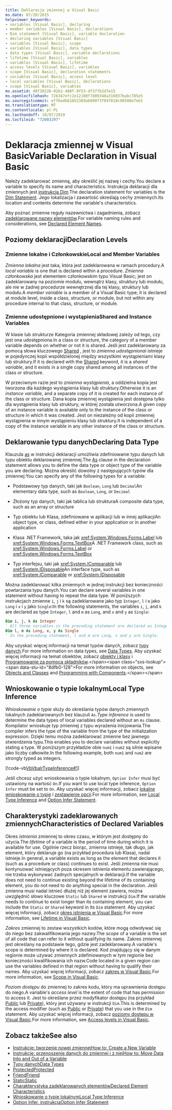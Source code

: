 ```yaml
---
title: Deklaracja zmiennej w Visual Basic
ms.date: 07/20/2015
helpviewer_keywords:
- variables [Visual Basic], declaring
- member variables [Visual Basic], declarations
- Dim statement [Visual Basic], variable declaration
- declaring variables [Visual Basic]
- variables [Visual Basic], scope
- variables [Visual Basic], data types
- data types [Visual Basic], variable declarations
- lifetime [Visual Basic], variables
- variables [Visual Basic], lifetime
- access levels [Visual Basic], variables
- scope [Visual Basic], declaration statements
- variables [Visual Basic], access level
- local variables [Visual Basic], declarations
- scope [Visual Basic], variables
ms.assetid: d8f10226-92b1-480f-9f53-df377b2d7e15
ms.openlocfilehash: 726347efc2e12100f7d89348a316037babc785e5
ms.sourcegitcommit: eff6adb61852369ab690f3f047818c90580e7eb1
ms.translationtype: MT
ms.contentlocale: pl-PL
ms.lasthandoff: 10/07/2019
ms.locfileid: "72003297"
---
```

# <a name="variable-declaration-in-visual-basic"></a><span data-ttu-id="8dfb0-102">Deklaracja zmiennej w Visual Basic</span><span class="sxs-lookup"><span data-stu-id="8dfb0-102">Variable Declaration in Visual Basic</span></span>
<span data-ttu-id="8dfb0-103">Należy zadeklarować zmienną, aby określić jej nazwę i cechy.</span><span class="sxs-lookup"><span data-stu-id="8dfb0-103">You declare a variable to specify its name and characteristics.</span></span> <span data-ttu-id="8dfb0-104">Instrukcja deklaracji dla zmiennych jest [instrukcją Dim](../../../../visual-basic/language-reference/statements/dim-statement.md).</span><span class="sxs-lookup"><span data-stu-id="8dfb0-104">The declaration statement for variables is the [Dim Statement](../../../../visual-basic/language-reference/statements/dim-statement.md).</span></span> <span data-ttu-id="8dfb0-105">Jego lokalizacja i zawartość określają cechy zmiennych.</span><span class="sxs-lookup"><span data-stu-id="8dfb0-105">Its location and contents determine the variable's characteristics.</span></span>  
  
 <span data-ttu-id="8dfb0-106">Aby poznać zmienne reguły nazewnictwa i zagadnienia, zobacz [zadeklarowane nazwy elementów](../../../../visual-basic/programming-guide/language-features/declared-elements/declared-element-names.md).</span><span class="sxs-lookup"><span data-stu-id="8dfb0-106">For variable naming rules and considerations, see [Declared Element Names](../../../../visual-basic/programming-guide/language-features/declared-elements/declared-element-names.md).</span></span>  
  
## <a name="declaration-levels"></a><span data-ttu-id="8dfb0-107">Poziomy deklaracji</span><span class="sxs-lookup"><span data-stu-id="8dfb0-107">Declaration Levels</span></span>  
  
### <a name="local-and-member-variables"></a><span data-ttu-id="8dfb0-108">Zmienne lokalne i Członkowskie</span><span class="sxs-lookup"><span data-stu-id="8dfb0-108">Local and Member Variables</span></span>  
 <span data-ttu-id="8dfb0-109">*Zmienna lokalna* jest taka, która jest zadeklarowana w ramach procedury.</span><span class="sxs-lookup"><span data-stu-id="8dfb0-109">A *local variable* is one that is declared within a procedure.</span></span> <span data-ttu-id="8dfb0-110">*Zmienna członkowska* jest elementem członkowskim typu Visual Basic; jest on zadeklarowany na poziomie modułu, wewnątrz klasy, struktury lub modułu, ale nie w żadnej procedurze wewnętrznej dla tej klasy, struktury lub modułu.</span><span class="sxs-lookup"><span data-stu-id="8dfb0-110">A *member variable* is a member of a Visual Basic type; it is declared at module level, inside a class, structure, or module, but not within any procedure internal to that class, structure, or module.</span></span>  
  
### <a name="shared-and-instance-variables"></a><span data-ttu-id="8dfb0-111">Zmienne udostępnione i wystąpienia</span><span class="sxs-lookup"><span data-stu-id="8dfb0-111">Shared and Instance Variables</span></span>  
 <span data-ttu-id="8dfb0-112">W klasie lub strukturze Kategoria zmiennej składowej zależy od tego, czy jest ona udostępniona.</span><span class="sxs-lookup"><span data-stu-id="8dfb0-112">In a class or structure, the category of a member variable depends on whether or not it is shared.</span></span> <span data-ttu-id="8dfb0-113">Jeśli jest zadeklarowany za pomocą słowa kluczowego [Shared](../../../../visual-basic/language-reference/modifiers/shared.md) , jest to *zmienna udostępniona*i istnieje w pojedynczej kopii współdzielonej między wszystkimi wystąpieniami klasy lub struktury.</span><span class="sxs-lookup"><span data-stu-id="8dfb0-113">If it is declared with the [Shared](../../../../visual-basic/language-reference/modifiers/shared.md) keyword, it is a *shared variable*, and it exists in a single copy shared among all instances of the class or structure.</span></span>  
  
 <span data-ttu-id="8dfb0-114">W przeciwnym razie jest to *zmienna wystąpienia*, a oddzielna kopia jest tworzona dla każdego wystąpienia klasy lub struktury.</span><span class="sxs-lookup"><span data-stu-id="8dfb0-114">Otherwise it is an *instance variable*, and a separate copy of it is created for each instance of the class or structure.</span></span> <span data-ttu-id="8dfb0-115">Dana kopia zmiennej wystąpienia jest dostępna tylko dla wystąpienia klasy lub struktury, w której została utworzona.</span><span class="sxs-lookup"><span data-stu-id="8dfb0-115">A given copy of an instance variable is available only to the instance of the class or structure in which it was created.</span></span> <span data-ttu-id="8dfb0-116">Jest on niezależny od kopii zmiennej wystąpienia w innym wystąpieniu klasy lub struktury.</span><span class="sxs-lookup"><span data-stu-id="8dfb0-116">It is independent of a copy of the instance variable in any other instance of the class or structure.</span></span>  
  
## <a name="declaring-data-type"></a><span data-ttu-id="8dfb0-117">Deklarowanie typu danych</span><span class="sxs-lookup"><span data-stu-id="8dfb0-117">Declaring Data Type</span></span>  
 <span data-ttu-id="8dfb0-118">Klauzula [as](../../../../visual-basic/language-reference/statements/as-clause.md) w instrukcji deklaracji umożliwia zdefiniowanie typu danych lub typu obiektu deklarowanej zmiennej.</span><span class="sxs-lookup"><span data-stu-id="8dfb0-118">The [As](../../../../visual-basic/language-reference/statements/as-clause.md) clause in the declaration statement allows you to define the data type or object type of the variable you are declaring.</span></span> <span data-ttu-id="8dfb0-119">Można określić dowolny z następujących typów dla zmiennej:</span><span class="sxs-lookup"><span data-stu-id="8dfb0-119">You can specify any of the following types for a variable:</span></span>  
  
- <span data-ttu-id="8dfb0-120">Podstawowy typ danych, taki jak `Boolean`, `Long` lub `Decimal`</span><span class="sxs-lookup"><span data-stu-id="8dfb0-120">An elementary data type, such as `Boolean`, `Long`, or `Decimal`</span></span>  
  
- <span data-ttu-id="8dfb0-121">Złożony typ danych, taki jak tablica lub struktura</span><span class="sxs-lookup"><span data-stu-id="8dfb0-121">A composite data type, such as an array or structure</span></span>  
  
- <span data-ttu-id="8dfb0-122">Typ obiektu lub Klasa, zdefiniowane w aplikacji lub w innej aplikacji</span><span class="sxs-lookup"><span data-stu-id="8dfb0-122">An object type, or class, defined either in your application or in another application</span></span>  
  
- <span data-ttu-id="8dfb0-123">Klasa .NET Framework, taka jak <xref:System.Windows.Forms.Label> lub <xref:System.Windows.Forms.TextBox></span><span class="sxs-lookup"><span data-stu-id="8dfb0-123">A .NET Framework class, such as <xref:System.Windows.Forms.Label> or <xref:System.Windows.Forms.TextBox></span></span>  
  
- <span data-ttu-id="8dfb0-124">Typ interfejsu, taki jak <xref:System.IComparable> lub <xref:System.IDisposable></span><span class="sxs-lookup"><span data-stu-id="8dfb0-124">An interface type, such as <xref:System.IComparable> or <xref:System.IDisposable></span></span>  
  
 <span data-ttu-id="8dfb0-125">Można zadeklarować kilka zmiennych w jednej instrukcji bez konieczności powtarzania typu danych.</span><span class="sxs-lookup"><span data-stu-id="8dfb0-125">You can declare several variables in one statement without having to repeat the data type.</span></span> <span data-ttu-id="8dfb0-126">W poniższych instrukcjach zmienne `i`, `j` i `k` są zadeklarowane jako typ `Integer`, `l` i `m` jako `Long` i `x` i `y` jako `Single`:</span><span class="sxs-lookup"><span data-stu-id="8dfb0-126">In the following statements, the variables `i`, `j`, and `k` are declared as type `Integer`, `l` and `m` as `Long`, and `x` and `y` as `Single`:</span></span>  
  
```vb  
Dim i, j, k As Integer  
' All three variables in the preceding statement are declared as Integer.  
Dim l, m As Long, x, y As Single  
' In the preceding statement, l and m are Long, x and y are Single.  
```  
  
 <span data-ttu-id="8dfb0-127">Aby uzyskać więcej informacji na temat typów danych, zobacz [typy danych](../../../../visual-basic/programming-guide/language-features/data-types/index.md).</span><span class="sxs-lookup"><span data-stu-id="8dfb0-127">For more information on data types, see [Data Types](../../../../visual-basic/programming-guide/language-features/data-types/index.md).</span></span> <span data-ttu-id="8dfb0-128">Aby uzyskać więcej informacji na temat obiektów, zobacz [obiekty i klasy](../../../../visual-basic/programming-guide/language-features/objects-and-classes/index.md) i [Programowanie za pomocą składników](https://docs.microsoft.com/previous-versions/visualstudio/visual-studio-2013/0ffkdtkf(v=vs.120)).</span><span class="sxs-lookup"><span data-stu-id="8dfb0-128">For more information on objects, see [Objects and Classes](../../../../visual-basic/programming-guide/language-features/objects-and-classes/index.md) and [Programming with Components](https://docs.microsoft.com/previous-versions/visualstudio/visual-studio-2013/0ffkdtkf(v=vs.120)).</span></span>  
  
## <a name="local-type-inference"></a><span data-ttu-id="8dfb0-129">Wnioskowanie o typie lokalnym</span><span class="sxs-lookup"><span data-stu-id="8dfb0-129">Local Type Inference</span></span>  
 <span data-ttu-id="8dfb0-130">*Wnioskowanie o typie* służy do określania typów danych zmiennych lokalnych zadeklarowanych bez klauzuli `As`.</span><span class="sxs-lookup"><span data-stu-id="8dfb0-130">*Type inference* is used to determine the data types of local variables declared without an `As` clause.</span></span> <span data-ttu-id="8dfb0-131">Kompilator wnioskuje typ zmiennej z typu wyrażenia inicjowania.</span><span class="sxs-lookup"><span data-stu-id="8dfb0-131">The compiler infers the type of the variable from the type of the initialization expression.</span></span> <span data-ttu-id="8dfb0-132">Dzięki temu można zadeklarować zmienne bez jawnego stwierdzenia typu.</span><span class="sxs-lookup"><span data-stu-id="8dfb0-132">This enables you to declare variables without explicitly stating a type.</span></span> <span data-ttu-id="8dfb0-133">W poniższym przykładzie obie `num1` i `num2` są silnie wpisane jako liczby całkowite.</span><span class="sxs-lookup"><span data-stu-id="8dfb0-133">In the following example, both `num1` and `num2` are strongly typed as integers.</span></span>  
  
 [!code-vb[VbVbalrTypeInference#1](~/samples/snippets/visualbasic/VS_Snippets_VBCSharp/VbVbalrTypeInference/VB/Class1.vb#1)]  
  
 <span data-ttu-id="8dfb0-134">Jeśli chcesz użyć wnioskowania o typie lokalnym, `Option Infer` musi być ustawiony na wartość `On`.</span><span class="sxs-lookup"><span data-stu-id="8dfb0-134">If you want to use local type inference, `Option Infer` must be set to `On`.</span></span> <span data-ttu-id="8dfb0-135">Aby uzyskać więcej informacji, zobacz [lokalne wnioskowanie o typie](../../../../visual-basic/programming-guide/language-features/variables/local-type-inference.md) i [zestawienie opcji](../../../../visual-basic/language-reference/statements/option-infer-statement.md).</span><span class="sxs-lookup"><span data-stu-id="8dfb0-135">For more information, see [Local Type Inference](../../../../visual-basic/programming-guide/language-features/variables/local-type-inference.md) and [Option Infer Statement](../../../../visual-basic/language-reference/statements/option-infer-statement.md).</span></span>  
  
## <a name="characteristics-of-declared-variables"></a><span data-ttu-id="8dfb0-136">Charakterystyki zadeklarowanych zmiennych</span><span class="sxs-lookup"><span data-stu-id="8dfb0-136">Characteristics of Declared Variables</span></span>  
 <span data-ttu-id="8dfb0-137">Okres *istnienia* zmiennej to okres czasu, w którym jest dostępny do użycia.</span><span class="sxs-lookup"><span data-stu-id="8dfb0-137">The *lifetime* of a variable is the period of time during which it is available for use.</span></span> <span data-ttu-id="8dfb0-138">Ogólnie rzecz biorąc, zmienna istnieje, tak długo, jak element, który deklaruje go (na przykład procedura lub Klasa), nadal istnieje.</span><span class="sxs-lookup"><span data-stu-id="8dfb0-138">In general, a variable exists as long as the element that declares it (such as a procedure or class) continues to exist.</span></span> <span data-ttu-id="8dfb0-139">Jeśli zmienna nie musi kontynuować istniejących poza okresem istnienia elementu zawierającego, nie trzeba wykonywać żadnych specjalnych w deklaracji.</span><span class="sxs-lookup"><span data-stu-id="8dfb0-139">If the variable does not need to continue existing beyond the lifetime of its containing element, you do not need to do anything special in the declaration.</span></span> <span data-ttu-id="8dfb0-140">Jeśli zmienna musi nadal istnieć dłużej niż jej element zawiera, można uwzględnić słowo kluczowe `Static` lub `Shared` w instrukcji `Dim`.</span><span class="sxs-lookup"><span data-stu-id="8dfb0-140">If the variable needs to continue to exist longer than its containing element, you can include the `Static` or `Shared` keyword in its `Dim` statement.</span></span> <span data-ttu-id="8dfb0-141">Aby uzyskać więcej informacji, zobacz [okres istnienia w Visual Basic](../../../../visual-basic/programming-guide/language-features/declared-elements/lifetime.md).</span><span class="sxs-lookup"><span data-stu-id="8dfb0-141">For more information, see [Lifetime in Visual Basic](../../../../visual-basic/programming-guide/language-features/declared-elements/lifetime.md).</span></span>  
  
 <span data-ttu-id="8dfb0-142">*Zakres* zmiennej to zestaw wszystkich kodów, które mogą odwoływać się do niego bez zakwalifikowania jego nazwy.</span><span class="sxs-lookup"><span data-stu-id="8dfb0-142">The *scope* of a variable is the set of all code that can refer to it without qualifying its name.</span></span> <span data-ttu-id="8dfb0-143">Zakres zmiennej jest określany na podstawie tego, gdzie jest zadeklarowany.</span><span class="sxs-lookup"><span data-stu-id="8dfb0-143">A variable's scope is determined by where it is declared.</span></span> <span data-ttu-id="8dfb0-144">Kod znajdujący się w danym regionie może używać zmiennych zdefiniowanych w tym regionie bez konieczności kwalifikowania ich nazw.</span><span class="sxs-lookup"><span data-stu-id="8dfb0-144">Code located in a given region can use the variables defined in that region without having to qualify their names.</span></span> <span data-ttu-id="8dfb0-145">Aby uzyskać więcej informacji, zobacz [zakres w Visual Basic](../../../../visual-basic/programming-guide/language-features/declared-elements/scope.md).</span><span class="sxs-lookup"><span data-stu-id="8dfb0-145">For more information, see [Scope in Visual Basic](../../../../visual-basic/programming-guide/language-features/declared-elements/scope.md).</span></span>  
  
 <span data-ttu-id="8dfb0-146">*Poziom dostępu* do zmiennej to zakres kodu, który ma uprawnienia dostępu do niego.</span><span class="sxs-lookup"><span data-stu-id="8dfb0-146">A variable's *access level* is the extent of code that has permission to access it.</span></span> <span data-ttu-id="8dfb0-147">Jest to określane przez modyfikator dostępu (na przykład [Public](../../../../visual-basic/language-reference/modifiers/public.md) lub [Private](../../../../visual-basic/language-reference/modifiers/private.md)), który jest używany w instrukcji `Dim`.</span><span class="sxs-lookup"><span data-stu-id="8dfb0-147">This is determined by the access modifier (such as [Public](../../../../visual-basic/language-reference/modifiers/public.md) or [Private](../../../../visual-basic/language-reference/modifiers/private.md)) that you use in the `Dim` statement.</span></span> <span data-ttu-id="8dfb0-148">Aby uzyskać więcej informacji, zobacz [poziomy dostępu w Visual Basic](../../../../visual-basic/programming-guide/language-features/declared-elements/access-levels.md).</span><span class="sxs-lookup"><span data-stu-id="8dfb0-148">For more information, see [Access levels in Visual Basic](../../../../visual-basic/programming-guide/language-features/declared-elements/access-levels.md).</span></span>  
  
## <a name="see-also"></a><span data-ttu-id="8dfb0-149">Zobacz także</span><span class="sxs-lookup"><span data-stu-id="8dfb0-149">See also</span></span>

- [<span data-ttu-id="8dfb0-150">Instrukcje: tworzenie nowej zmiennej</span><span class="sxs-lookup"><span data-stu-id="8dfb0-150">How to: Create a New Variable</span></span>](../../../../visual-basic/programming-guide/language-features/variables/how-to-create-a-new-variable.md)
- [<span data-ttu-id="8dfb0-151">Instrukcje: przenoszenie danych do zmiennej i z niej</span><span class="sxs-lookup"><span data-stu-id="8dfb0-151">How to: Move Data Into and Out of a Variable</span></span>](../../../../visual-basic/programming-guide/language-features/variables/how-to-move-data-into-and-out-of-a-variable.md)
- [<span data-ttu-id="8dfb0-152">Typy danych</span><span class="sxs-lookup"><span data-stu-id="8dfb0-152">Data Types</span></span>](../../../../visual-basic/language-reference/data-types/index.md)
- [<span data-ttu-id="8dfb0-153">Protected</span><span class="sxs-lookup"><span data-stu-id="8dfb0-153">Protected</span></span>](../../../../visual-basic/language-reference/modifiers/protected.md)
- [<span data-ttu-id="8dfb0-154">Friend</span><span class="sxs-lookup"><span data-stu-id="8dfb0-154">Friend</span></span>](../../../../visual-basic/language-reference/modifiers/friend.md)
- [<span data-ttu-id="8dfb0-155">Static</span><span class="sxs-lookup"><span data-stu-id="8dfb0-155">Static</span></span>](../../../../visual-basic/language-reference/modifiers/static.md)
- [<span data-ttu-id="8dfb0-156">Charakterystyka zadeklarowanych elementów</span><span class="sxs-lookup"><span data-stu-id="8dfb0-156">Declared Element Characteristics</span></span>](../../../../visual-basic/programming-guide/language-features/declared-elements/declared-element-characteristics.md)
- [<span data-ttu-id="8dfb0-157">Wnioskowanie o typie lokalnym</span><span class="sxs-lookup"><span data-stu-id="8dfb0-157">Local Type Inference</span></span>](../../../../visual-basic/programming-guide/language-features/variables/local-type-inference.md)
- [<span data-ttu-id="8dfb0-158">Option Infer, instrukcja</span><span class="sxs-lookup"><span data-stu-id="8dfb0-158">Option Infer Statement</span></span>](../../../../visual-basic/language-reference/statements/option-infer-statement.md)
